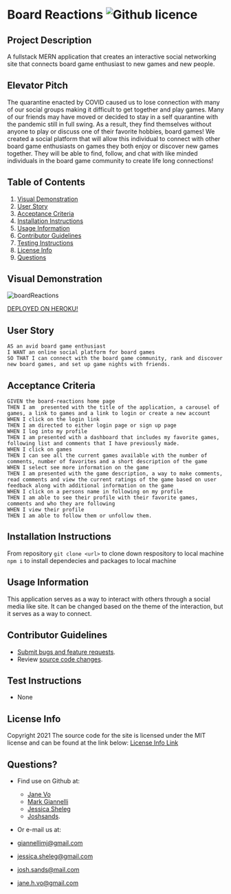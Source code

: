# Board Reactions ![Github licence](http://img.shields.io/badge/license-MIT-blue.svg)

## Project Description

A fullstack MERN application that creates an interactive social networking site that connects board game enthusiast to new games and new people.

## Elevator Pitch

The quarantine enacted by COVID caused us to lose connection with many of our social groups making it difficult to get together and play games.
Many of our friends may have moved or decided to stay in a self quarantine with the pandemic still in full swing. As a result, they find themselves
without anyone to play or discuss one of their favorite hobbies, board games! We created a social platform that will allow this individual to connect
with other board game enthusiasts on games they both enjoy or discover new games together. They will be able to find, follow, and chat with like minded individuals 
in the board game community to create life long connections!

## Table of Contents

1. [Visual Demonstration](#visual-demonstration)
2. [User Story](#user-story)
3. [Acceptance Criteria](#acceptance-criteria)
4. [Installation Instructions](#installation-instructions)
5. [Usage Information](#usage-information)
6. [Contributor Guidelines](#contributor-guidelines)
7. [Testing Instructions](#testing-instructions)
8. [License Info](#license-info)
9. [Questions](#questions)

## Visual Demonstration

![boardReactions]()

[DEPLOYED ON HEROKU!](https://board-reactions.herokuapp.com/)


## User Story

    AS an avid board game enthusiast
    I WANT an online social platform for board games
    SO THAT I can connect with the board game community, rank and discover new board games, and set up game nights with friends. 

## Acceptance Criteria


    GIVEN the board-reactions home page
    THEN I am  presented with the title of the application, a carousel of games, a link to games and a link to login or create a new account
    WHEN I click on the login link
    THEN I am directed to either login page or sign up page
    WHEN I log into my profile
    THEN I am presented with a dashboard that includes my favorite games, following list and comments that I have previously made.
    WHEN I click on games
    THEN I can see all the current games available with the number of comments, number of favorites and a short description of the game 
    WHEN I select see more information on the game
    THEN I am presented with the game description, a way to make comments, read comments and view the current ratings of the game based on user feedback along with additional information on the game
    WHEN I click on a persons name in following on my profile
    THEN I am able to see their profile with their favorite games, comments and who they are following
    WHEN I view their profile 
    THEN I am able to follow them or unfollow them.

## Installation Instructions

From repository `git clone <url>` to clone down respository to local machine
`npm i` to install dependecies and packages to local machine


## Usage Information

This application serves as a way to interact with others through a social media like site. It can be changed based on the theme of the interaction, but it serves as a way to connect. 

## Contributor Guidelines

* [Submit bugs and feature requests](https://github.com/JSheleg/board-reactions/issues).
* Review [source code changes](https://github.com/JSheleg/board-reactions/pulls).

## Test Instructions

* None

## License Info

Copyright 2021
The source code for the site is licensed under the MIT license and can be found at the link below:
[License Info Link](https://opensource.org/licenses/MIT)
      

## Questions?

* Find use on Github at:
    * [Jane Vo](https://github.com/janekv20)
    * [Mark Giannelli](https://github.com/mjgiannelli)
    * [Jessica Sheleg](https://github.com/JSheleg)
    * [Joshsands](http://github.com/Joshsands).

* Or e-mail us at:

* giannellimj@gmail.com
* jessica.sheleg@gmail.com
* josh.sands@mail.com
* jane.h.vo@gmail.com







